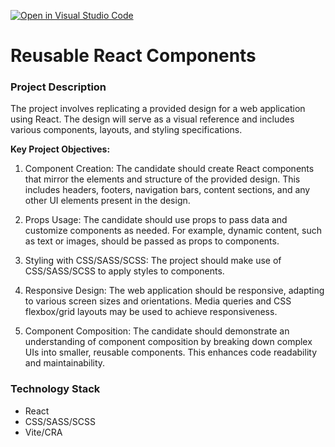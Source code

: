 [![Open in Visual Studio Code](https://classroom.github.com/assets/open-in-vscode-718a45dd9cf7e7f842a935f5ebbe5719a5e09af4491e668f4dbf3b35d5cca122.svg)](https://classroom.github.com/online_ide?assignment_repo_id=12033273&assignment_repo_type=AssignmentRepo)
# Reusable React Components

### Project Description

The project involves replicating a provided design for a web application using React. The design will serve as a visual reference and includes various components, layouts, and styling specifications.

**Key Project Objectives:**

1. Component Creation: 
The candidate should create React components that mirror the elements and structure of the provided design. This includes headers, footers, navigation bars, content sections, and any other UI elements present in the design.

2. Props Usage: 
The candidate should use props to pass data and customize components as needed. For example, dynamic content, such as text or images, should be passed as props to components.

3. Styling with CSS/SASS/SCSS: 
The project should make use of CSS/SASS/SCSS to apply styles to components. 

4. Responsive Design: 
The web application should be responsive, adapting to various screen sizes and orientations. Media queries and CSS flexbox/grid layouts may be used to achieve responsiveness.

5. Component Composition: 
The candidate should demonstrate an understanding of component composition by breaking down complex UIs into smaller, reusable components. This enhances code readability and maintainability.

### Technology Stack

- React
- CSS/SASS/SCSS 
- Vite/CRA

  
